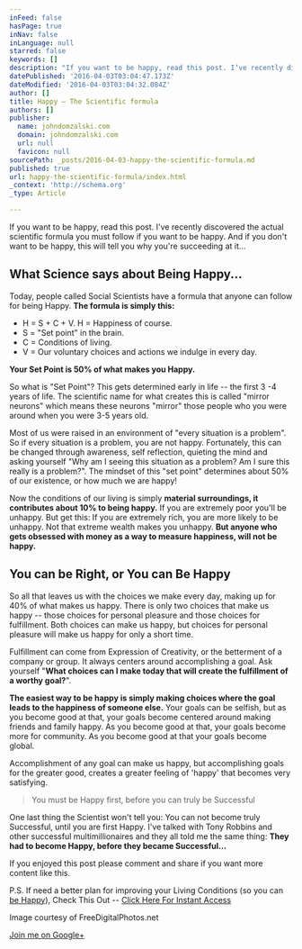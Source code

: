 ```yaml
---
inFeed: false
hasPage: true
inNav: false
inLanguage: null
starred: false
keywords: []
description: "If you want to be happy, read this post. I’ve recently discovered the actual scientific formula you must follow if you want to be happy. And if you don’t want to be happy, this will tell you why you’re succeeding at it…  What Science says about Being Happy… Today, what’s called Social Scientists have a formula that anyone can follow for being Happy.  The formula is simply this: H = S + C + V.  H = Happiness of course. S = “Set point” in the brain. C = Conditions of living. V = Our voluntary choices and actions we indulge in every day. Your Set Point is 50% of what makes you Happy.  So what is “Set Point”? This gets determined early in life – the first 3 -4 years of life. The scientific name for what creates this is called “mirror neurons” which means these neurons “mirror” those people who you were around when you were 3-5 years old.  Most of us were raised in an environment of “every situation is a problem”. So if every situation is a problem, you are not happy. Fortunately, this can be changed through awareness, self reflection, quieting the mind and asking yourself “Why am I seeing this situation as a problem? Am I sure this really is a problem?”.\_ The mindset of this “set point” determines about 50% of our existence, or how much we are happy!  Now the conditions of our living is simply material surroundings, it contributes about 10% to being happy. If you are extremely poor you’ll be unhappy. But get this: If you are extremely rich, you are\_ more likely to be unhappy. Not that extreme wealth makes you unhappy. But anyone who gets obsessed with money as a way to measure happiness, will not be happy.  You can be Right, or You can Be Happy  So all that leaves us with the choices we make every day, making up for 40% of what makes us happy. There is only two choices that make us happy – those choices for personal pleasure and those choices for fulfillment. Both choices can make us happy, but choices for personal pleasure will make us happy for only a short time.  Fulfillment can come from Expression of Creativity, or the betterment of a company or group. It always centers around accomplishing a goal. Ask yourself “What choices can I make today that will create the fulfillment of a worthy goal?“.  The easiest way to be happy is simply making choices where the goal leads to the happiness of someone else. Your goals can be selfish, but as you become good at that, your goals become centered around making friends and family happy. As you become good at that, your goals become more for community. As you become good at that your goals become global.  Accomplishment of any goal can make us happy, but accomplishing goals for the greater good, creates a greater feeling of ‘happy’ that becomes very satisfying.  You must be Happy first, before you can truly be Successful  One last thing the Scientist won’t tell you: You can not become truly Successful, until you are first Happy. I’ve talked with Tony Robbins and other successful multimillionaires and they all told me the same thing: They had to become Happy, before they became Successful…  If you enjoyed this post please comment and share if you want more content like this.  P.S. If need a better plan for improving your Living Conditions (so you can be Happy), Check This Out – Click Here For Instant Access  Image courtesy of FreeDigitalPhotos.net  Join me on Google+"
datePublished: '2016-04-03T03:04:47.173Z'
dateModified: '2016-04-03T03:04:32.084Z'
author: []
title: Happy – The Scientific formula
authors: []
publisher:
  name: johndomzalski.com
  domain: johndomzalski.com
  url: null
  favicon: null
sourcePath: _posts/2016-04-03-happy-the-scientific-formula.md
published: true
url: happy-the-scientific-formula/index.html
_context: 'http://schema.org'
_type: Article

---
```

If you want to be happy, read this post. I've recently discovered the actual scientific formula you must follow if you want to be happy. And if you don't want to be happy, this will tell you why you're succeeding at it... 

## What Science says about Being Happy... 

Today, people called Social Scientists have a formula that anyone can follow for being Happy. **The formula is simply this:**

* H = S + C + V. H = Happiness of course. 
* S = "Set point" in the brain. 
* C = Conditions of living. 
* V = Our voluntary choices and actions we indulge in every day. 

**Your Set Point is 50% of what makes you Happy.**

So what is "Set Point"? This gets determined early in life -- the first 3 -4 years of life. The scientific name for what creates this is called "mirror neurons" which means these neurons "mirror" those people who you were around when you were 3-5 years old. 

Most of us were raised in an environment of "every situation is a problem". So if every situation is a problem, you are not happy. Fortunately, this can be changed through awareness, self reflection, quieting the mind and asking yourself "Why am I seeing this situation as a problem? Am I sure this really is a problem?".  The mindset of this "set point" determines about 50% of our existence, or how much we are happy! 

Now the conditions of our living is simply **material surroundings, it contributes about 10% to being happy.** If you are extremely poor you'll be unhappy. But get this: If you are extremely rich, you are  more likely to be unhappy. Not that extreme wealth makes you unhappy. **But anyone who gets obsessed with money as a way to measure happiness, will not be happy.**

## You can be Right, or You can Be Happy 

So all that leaves us with the choices we make every day, making up for 40% of what makes us happy. There is only two choices that make us happy -- those choices for personal pleasure and those choices for fulfillment. Both choices can make us happy, but choices for personal pleasure will make us happy for only a short time. 

Fulfillment can come from Expression of Creativity, or the betterment of a company or group. It always centers around accomplishing a goal. Ask yourself "**What choices can I make today that will create the fulfillment of a worthy goal?**". 

**The easiest way to be happy is simply making choices where the goal leads to the happiness of someone else.** Your goals can be selfish, but as you become good at that, your goals become centered around making friends and family happy. As you become good at that, your goals become more for community. As you become good at that your goals become global.

Accomplishment of any goal can make us happy, but accomplishing goals for the greater good, creates a greater feeling of 'happy' that becomes very satisfying. 
> 
> You must be Happy first, before you can truly be Successful 

One last thing the Scientist won't tell you: You can not become truly Successful, until you are first Happy. I've talked with Tony Robbins and other successful multimillionaires and they all told me the same thing: **They had to become Happy, before they became Successful...**

If you enjoyed this post please comment and share if you want more content like this. 

P.S. If need a better plan for improving your Living Conditions (so you can [be Happy][0]), Check This Out -- [Click Here For Instant Access][0]

Image courtesy of FreeDigitalPhotos.net 

[Join me on Google+][1]

[0]: http://doyourthing.club/
[1]: https://plus.google.com/117688685058247668934